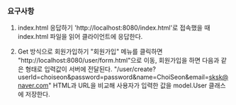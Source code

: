 ### 요구사항

1. index.html 응답하기
'http://localhost:8080/index.html'로 접속했을 때 index.html 파일을 읽어 클라이언트에 응답한다.

2. Get 방식으로 회원가입하기
"회원가입" 메뉴를 클릭하면 "http://localhost:8080/user/form.html"으로 이동, 회원가입을 하면 다음과 같은 형태로 입력값이 서버에 전달된다.
"/user/create?userId=choiseon&password=password&name=ChoiSeon&email=sksk@naver.com"
HTML과 URL을 비교해 사용자가 입력한 값을 model.User 클래스에 저장한다.
